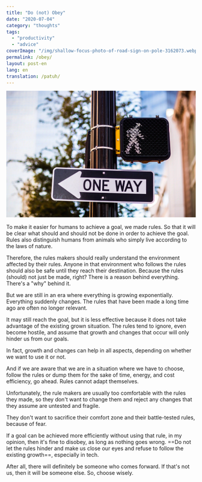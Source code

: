 ```yaml
---
title: "Do (not) Obey"
date: "2020-07-04"
category: "thoughts"
tags:
  - "productivity"
  - "advice"
coverImage: "/img/shallow-focus-photo-of-road-sign-on-pole-3162073.webp"
permalink: /obey/
layout: post-en
lang: en
translation: /patuh/
---
```


![](/img/shallow-focus-photo-of-road-sign-on-pole-3162073.webp)

To make it easier for humans to achieve a goal, we made rules. So that it will be clear what should and should not be done in order to achieve the goal. Rules also distinguish humans from animals who simply live according to the laws of nature.

Therefore, the rules makers should really understand the environment affected by their rules. Anyone in that environment who follows the rules should also be safe until they reach their destination. Because the rules (should) not just be made, right? There is a reason behind everything. There's a "why" behind it.

But we are still in an era where everything is growing exponentially. Everything suddenly changes. The rules that have been made a long time ago are often no longer relevant.

It may still reach the goal, but it is less effective because it does not take advantage of the existing grown situation. The rules tend to ignore, even become hostile, and assume that growth and changes that occur will only hinder us from our goals.

In fact, growth and changes can help in all aspects, depending on whether we want to use it or not.

And if we are aware that we are in a situation where we have to choose, follow the rules or dump them for the sake of time, energy, and cost efficiency, go ahead. Rules cannot adapt themselves.

Unfortunately, the rule makers are usually too comfortable with the rules they made, so they don't want to change them and reject any changes that they assume are untested and fragile.

They don't want to sacrifice their comfort zone and their battle-tested rules, because of fear.

If a goal can be achieved more efficiently without using that rule, in my opinion, then it's fine to disobey, as long as nothing goes wrong. ==Do not let the rules hinder and make us close our eyes and refuse to follow the existing growth==, especially in tech.

After all, there will definitely be someone who comes forward. If that's not us, then it will be someone else. So, choose wisely.
